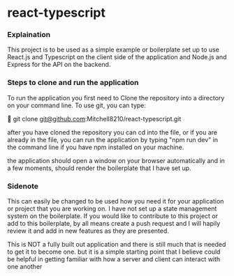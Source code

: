 # react-typescript

### Explaination
This project is to be used as a simple example or boilerplate set up to use React.js and Typescript on the client side of the application and Node.js and Express for the API on the backend. 

### Steps to clone and run the application
To run the application you first need to Clone the repository into a directory on your command line. To use git, you can type:

:rocket: git clone git@github.com:Mitchell8210/react-typescript.git

after you have cloned the repository you can cd into the file, or if you are already in the file, you can run the application by typing "npm run dev" in the command line if you have npm installed on your machine.

the application should open a window on your browser automatically and in a few moments, should render the boilerplate that I have set up.

### Sidenote
This can easily be changed to be used how you need it for your application or project that you are working on. I have not set up a state management system on the boilerplate. If you would like to contribute to this project or add to this boilerplate, by all means create a push request and I will hapily review it and add in new features as they are presented. 

This is NOT a fully built out application and there is still much that is needed to get it to become one. but it is a simple starting point that I believe could be helpful in getting familiar with how a server and client can interact with one another
